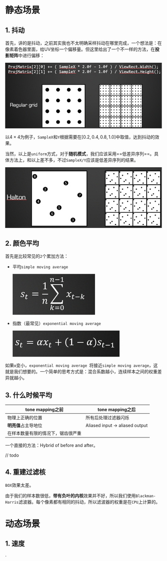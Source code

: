 # 静态场景

## 1. 抖动

首先，讲的是抖动，之前其实我也不太明确采样抖动在哪里完成，一个想法是：在像素着色器里面，给UV坐标一个偏移量。但这里给出了一个不一样的方法，在**投影矩阵**中进行偏移：

![image-20211102150420891](UE4_TAA_PPT笔记.assets/image-20211102150420891.png)

以$4 \times 4$为例子，`SampleX`和`Y`根据需要在$[0.2,0.4,0.8,1.0]$中取值，达到抖动的效果。

当然，以上是`uniform`方式，对于**随机模式**，我们应该采用==低差异序列==。具体方法上，和以上差不多，不过`SampleX/Y`应该是低差异序列的结果。

![image-20211102151123509](UE4_TAA_PPT笔记.assets/image-20211102151123509.png)



## 2. 颜色平均

首先是比较常见的`2`个累加方法：

- 平均`simple moving average`

  ![image-20211102152046939](UE4_TAA_PPT笔记.assets/image-20211102152046939.png)

- 指数（最常见）`exponential moving average `

  ![image-20211102152101889](UE4_TAA_PPT笔记.assets/image-20211102152101889.png)

如果`α`变小，`exponential moving average `将接近`simple moving average`，这就是我们想要的。一个简单的思考方式是：混合系数越小，连续样本之间的权重差异就越小。



## 3. 什么时候平均

| tone mapping之前                   | tone mapping之后               |
| ---------------------------------- | ------------------------------ |
| 物理上正确的位置                   | 所有后处理过滤器闪烁           |
| **明亮值**占主导地位               | Aliased input → aliased output |
| 在样本数量有限的情况下，锯齿很严重 |                                |

一个直接的方法：Hybrid of before and after。

// todo



## 4. 重建过滤核

`BOX`效果太差。

由于我们的样本数很低，**带有负叶的内核**效果并不好，所以我们使用`Blackman-Harris`滤波器。每个像素都有相同的抖动，所以滤波器的权重是在`CPU`上计算的。



# 动态场景

## 1. 速度

·

